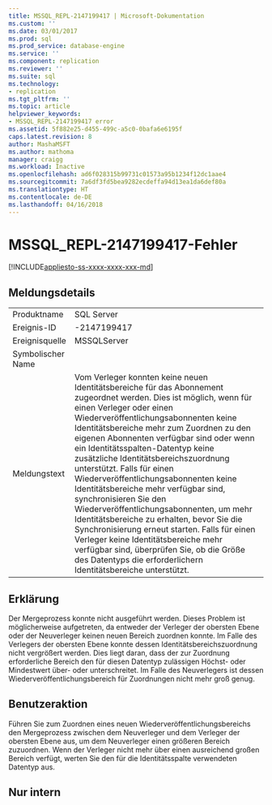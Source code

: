 ```yaml
---
title: MSSQL_REPL-2147199417 | Microsoft-Dokumentation
ms.custom: ''
ms.date: 03/01/2017
ms.prod: sql
ms.prod_service: database-engine
ms.service: ''
ms.component: replication
ms.reviewer: ''
ms.suite: sql
ms.technology:
- replication
ms.tgt_pltfrm: ''
ms.topic: article
helpviewer_keywords:
- MSSQL_REPL-2147199417 error
ms.assetid: 5f882e25-d455-499c-a5c0-0bafa6e6195f
caps.latest.revision: 8
author: MashaMSFT
ms.author: mathoma
manager: craigg
ms.workload: Inactive
ms.openlocfilehash: ad6f028315b99731c01573a95b1234f12dc1aae4
ms.sourcegitcommit: 7a6df3fd5bea9282ecdeffa94d13ea1da6def80a
ms.translationtype: HT
ms.contentlocale: de-DE
ms.lasthandoff: 04/16/2018
---
```

# <a name="mssqlrepl-2147199417"></a>MSSQL_REPL-2147199417-Fehler
[!INCLUDE[appliesto-ss-xxxx-xxxx-xxx-md](../../includes/appliesto-ss-xxxx-xxxx-xxx-md.md)]
    
## <a name="message-details"></a>Meldungsdetails  
  
|||  
|-|-|  
|Produktname|SQL Server|  
|Ereignis-ID|-2147199417|  
|Ereignisquelle|MSSQLServer|  
|Symbolischer Name||  
|Meldungstext|Vom Verleger konnten keine neuen Identitätsbereiche für das Abonnement zugeordnet werden. Dies ist möglich, wenn für einen Verleger oder einen Wiederveröffentlichungsabonnenten keine Identitätsbereiche mehr zum Zuordnen zu den eigenen Abonnenten verfügbar sind oder wenn ein Identitätsspalten-Datentyp keine zusätzliche Identitätsbereichszuordnung unterstützt. Falls für einen Wiederveröffentlichungsabonnenten keine Identitätsbereiche mehr verfügbar sind, synchronisieren Sie den Wiederveröffentlichungsabonnenten, um mehr Identitätsbereiche zu erhalten, bevor Sie die Synchronisierung erneut starten. Falls für einen Verleger keine Identitätsbereiche mehr verfügbar sind, überprüfen Sie, ob die Größe des Datentyps die erforderlichern Identitätsbereiche unterstützt.|  
  
## <a name="explanation"></a>Erklärung  
 Der Mergeprozess konnte nicht ausgeführt werden. Dieses Problem ist möglicherweise aufgetreten, da entweder der Verleger der obersten Ebene oder der Neuverleger keinen neuen Bereich zuordnen konnte. Im Falle des Verlegers der obersten Ebene konnte dessen Identitätsbereichszuordnung nicht vergrößert werden. Dies liegt daran, dass der zur Zuordnung erforderliche Bereich den für diesen Datentyp zulässigen Höchst- oder Mindestwert über- oder unterschreitet. Im Falle des Neuverlegers ist dessen Wiederveröffentlichungsbereich für Zuordnungen nicht mehr groß genug.  
  
## <a name="user-action"></a>Benutzeraktion  
 Führen Sie zum Zuordnen eines neuen Wiederveröffentlichungsbereichs den Mergeprozess zwischen dem Neuverleger und dem Verleger der obersten Ebene aus, um dem Neuverleger einen größeren Bereich zuzuordnen. Wenn der Verleger nicht mehr über einen ausreichend großen Bereich verfügt, werten Sie den für die Identitätsspalte verwendeten Datentyp aus.  
  
## <a name="internal-only"></a>Nur intern  
  
